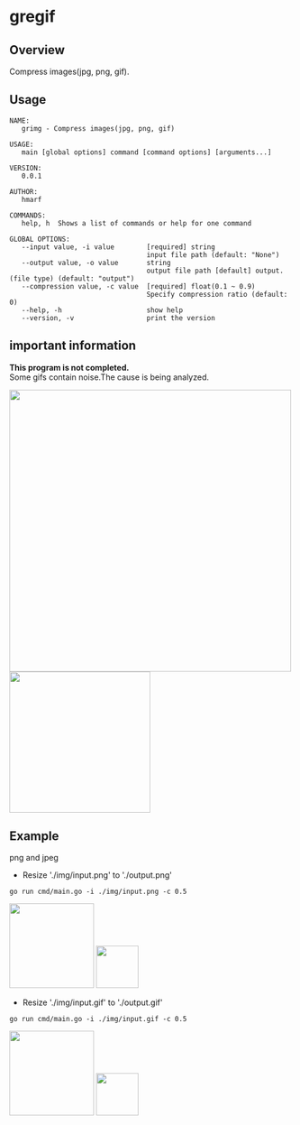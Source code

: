 # gregif

## Overview
Compress images(jpg, png, gif).

## Usage

```
NAME:
   grimg - Compress images(jpg, png, gif)

USAGE:
   main [global options] command [command options] [arguments...]

VERSION:
   0.0.1

AUTHOR:
   hmarf

COMMANDS:
   help, h  Shows a list of commands or help for one command

GLOBAL OPTIONS:
   --input value, -i value        [required] string
                                  input file path (default: "None")
   --output value, -o value       string
                                  output file path [default] output.(file type) (default: "output")
   --compression value, -c value  [required] float(0.1 ~ 0.9)
                                  Specify compression ratio (default: 0)
   --help, -h                     show help
   --version, -v                  print the version
```

## important information
**This program is not completed.**  
Some gifs contain noise.The cause is being analyzed.  

<img src="https://github.com/hmarf/gregif/blob/master/img/input_d.gif?raw=true" width="500px">  
<img src="https://github.com/hmarf/gregif/blob/master/img/output_d.gif?raw=true" width="250px">

## Example
png and jpeg
- Resize './img/input.png' to './output.png'
```
go run cmd/main.go -i ./img/input.png -c 0.5
```
<img src="https://github.com/hmarf/gregif/blob/master/img/input.png?raw=true" width="150px">
<img src="https://github.com/hmarf/gregif/blob/master/img/output.png?raw=true" width="75px">

- Resize './img/input.gif' to './output.gif'
```
go run cmd/main.go -i ./img/input.gif -c 0.5
```
<img src="https://github.com/hmarf/gregif/blob/master/img/input.gif?raw=true" width="150px">
<img src="https://github.com/hmarf/gregif/blob/master/img/output.gif?raw=true" width="75px">
